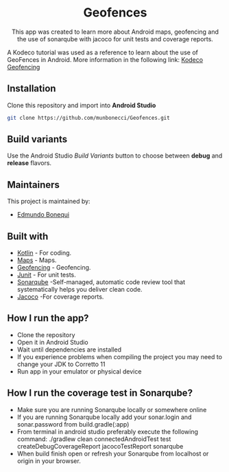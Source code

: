 <h1 align="center">Geofences</h1> 

<p align="center">
This app was created to learn more about Android maps, geofencing and the use of sonarqube with jacoco for unit tests and coverage reports.

A Kodeco tutorial was used as a reference to learn about the use of GeoFences in Android. More information in the following link: [Kodeco Geofencing](https://www.kodeco.com/7372-geofencing-api-tutorial-for-android)
</p>

## Installation

Clone this repository and import into **Android Studio**

```bash
git clone https://github.com/munbonecci/Geofences.git
```

## Build variants

Use the Android Studio *Build Variants* button to choose between **debug** and **release** flavors.

## Maintainers

This project is maintained by:

* [Edmundo Bonequi](http://github.com/munbonecci)

## Built with

- [Kotlin](https://kotlinlang.org/) - For coding.
- [Maps](https://developers.google.com/maps/documentation/android-sdk/start) - Maps.
- [Geofencing](https://developer.android.com/training/location/geofencing) - Geofencing.
- [Junit](https://developer.android.com/training/testing/junit-runner?hl=es-419) - For unit tests.
- [Sonarqube](https://docs.sonarqube.org/latest/) -Self-managed, automatic code review tool that systematically helps you deliver clean code.
- [Jacoco](https://www.jacoco.org) -For coverage reports.


## How I run the app?

- Clone the repository
- Open it in Android Studio
- Wait until dependencies are installed
- If you experience problems when compiling the project you may need to change your JDK to Corretto 11
- Run app in your emulator or physical device

## How I run the coverage test in Sonarqube?

- Make sure you are running Sonarqube locally or somewhere online
- If you are running Sonarqube locally add your sonar.login and sonar.password from build.gradle(:app)
- From terminal in android studio preferably execute the following command: ./gradlew clean connectedAndroidTest test createDebugCoverageReport jacocoTestReport sonarqube
- When build finish open or refresh your Sonarqube from localhost or origin in your browser.